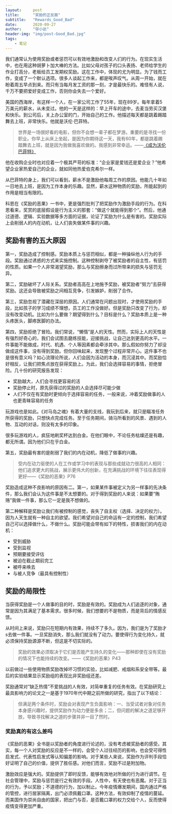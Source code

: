 ```yaml
---
layout:     post
title:      "奖励的正反面"
subtitle:   "Rewards_Good_Bad"
date:       2020-09-27
author:     "邬小达"
header-img: "img/post-Good_Bad.jpg"
tags:
    - 笔记
---
```


我们通常认为使用奖励或者惩罚可以有效地激励和改变人们的行为。在现实生活中，也在用这种胡萝卜加大棒的方法。比如父母对孩子的口头表扬、老师给学生的作业打高分，老板给员工发期权奖励。这在工作中，体现的尤为明显。为了钱而工作，变成了一个默认选项。很多人谈起工作来，都是唉声叹气。从周一开始，就在盼着周五早点到来。而只有当每月发工资的那一刻，才是最快乐的。难怪有人说，千万不要把爱好变成工作，否则你会失去一个爱好。

美国的西海岸，有这样一个人，在一家公司工作了55年，现在89岁。每年拿着5万美元的薪水，从未变过。他的一天是这样的：早上开车的途中，去麦当劳买汉堡和快乐。到公司后，关上办公室的门，开始自己的工作。他描述每天都是跳着踢踏舞去上班，非常快乐。他就是沃伦·巴菲特。

>世界是一场很好看的电影，但你不会想一辈子都在梦游。重要的是寻找一份职业。你早上从床上坐起，是因为你期待这一天，我有60年，都是跳着踢踏舞去上班，就是因为我做我喜欢做的。我感到非常幸运。——[《成为沃伦巴菲特》](https://www.bilibili.com/video/BV13x411y7th)

他在收购企业时也对应着一个极其严苛的标准：“企业家是爱钱还是爱企业？”他希望企业家热爱自己的企业，就如同他热爱伯克希尔一样。

从巴菲特的身上，我们可以看到，薪水不是激励他每周工作的原因。他能几十年如一日地去上班，是因为工作本身的乐趣。显然，薪水这种物质的奖励，所能起到的作用是相当有限的。

科恩在《奖励的恶果》一书中，更是强烈批判了把奖励作为激励手段的行为。在科恩看来，奖赏的底层假设是行为主义的那套：“做这个就能得到那个”。然后，他通过道德、逻辑、实验数据等多方面的证据，论证了奖励为什么是有害的。奖励实际上会削弱人的内在动机，让人们丧失做某件事的兴趣。

## 奖励有害的五大原因

第一，奖励造成了控制感。奖励本质上与惩罚相似，都是一种操纵他人行为的手段。奖励通过诱惑的方式来实施控制。这种控制剥夺了被奖励者的自主性，有惩罚的性质。如果一个人非常渴望奖励，那么与奖励擦身而过所带来的损失与惩罚无异。

第二，奖励破坏了人际关系。奖励者高高在上地施予奖励，被奖励者“努力”去获得奖励。这还会导致被奖励之间相互竞争，引发嫉妒，削弱了合作。

第三，奖励忽视了潜藏在深层的原因。人们通常在问题出现时，才使用奖励的手段，比如孩子的学习成绩不理想，员工的工作没做好。但是奖励只改变了行为，却没有改变动机。比如为什么要做？期望得到什么？目标是什么？奖励本质上是一种头疼医头，脚疼医脚的办法。

第四，奖励拒绝了冒险。我们常说，“懒惰”是人的天性。然而，实际上人的天性是有强烈好奇心的，我们会试图去磨练技能，迎接挑战，让自己达到更高的水平。一件事能不能做成，时代、机遇、个人等因素都会牵涉其中。那么假如你努力了却没做成这件事，没有得到奖励。但你回味起来，发现整个过程非常开心。这件事不也是很有意义吗？如心流理论所说，人们会因为活动的本身，而沉浸其中。而奖励恰好相反，让我们把焦点放在获得奖励上。为此，我们会选择容易的事情，拒绝冒险。几十份的研究报告发现：

* 奖励越大，人们会寻找更容易的活
* 奖励停止时，原先获得过的奖励的人会选择尽可能少做
* 人们不仅在有奖励时更倾向于选择容易的任务，一般来说，冲着奖励做事的人也更青睐容易的任务

玩游戏也是如此。《对马岛之魂》有着大量的支线，我玩到后来，就只是瞄准任务所获得的奖励，只想快点完成任务。至于任务期间，骑马所看到的风景、遇到的人物、互动的对话，则没有太多的印象。

很多玩游戏的人，疯狂地刷奖杯达到白金。在他们眼中，不论任务枯燥还是有趣，都无所谓。因为他们只在乎白金。

第五，奖励最有害的是削弱了我们的内在动机，降低了做事的兴趣。

> 受内在动力驱使的人在工作或学习中的表现与那些成就动力很高的人相同：他们追求更大的挑战，展示更伟大的创新，在充满挑战的环境下往往表现得更好——《奖励的恶果》P76

奖励造成这种不良影响的原因有二。第一，如果某件事被定义为另一样事的先决条件，那么我们会认为这件事是不太想要的。对于得到奖励的人来说：如果要“贿赂”我做一件事，那么它一定是我不想做的。

第二种解释是奖励让我们有被控制的感觉，丧失了自主权（选择、决定的权力）。因为人天生就有一种自主的欲望。我们希望对自己的命运有一定的控制，我们希望自己可以选择做什么，不做什么。奖励可能会带有如下的特性，损害我们的内在动机：

* 受到威胁
* 受到监视
* 预期要接受评估
* 被迫在截止期前完工
* 被呼来唤去
* 与被人竞争（最具有控制性）

## 奖励的局限性

当获得奖励是一个人做事的目的时，奖励是有效的。奖励成为人们追逐的对象，通常是因为其满足了基本需求。很多时候，我们想要的不是物质，而是背后的情感反馈。

从时间上来说，奖励只在短期内有效果，持续不了多久。因为，我们是为了奖励才s去做一件事。一旦奖励消失，那么我们就没有了动力。要使得行为变化持久，就必须保持奖励源源不断，但这是不切实际的。

> 奖励的效果必须取决于它们是否能产生持久的变化——那种即使在没有奖励的情况下也能持续的改变。——《奖励的恶果》P43

以前做过一些使用物质奖励改掉坏习惯的实验，比如减肥、戒烟和系安全带等。最后的实验结果显示奖励组的表现比非奖励组还差。

奖励通常对“缺乏热情”不爱挑战的人有效，对简单重复的任务有效。在奖励研究上最具影响力的论文之一是基于1970年代中期之前所做的研究，指出了以下结论：

> 但满足两个条件时，奖励会对表现产生负面影响：一、当受试者对象对任务本身感兴趣时，提供奖励作为动力便是多余；二，但问题的解决之道足够开放，导致寻找解决之道的步骤并非一目了然时。

### 奖励真的有这么差吗

《奖励的恶果》全书是以奖励者的角度进行论述的，没有考虑被奖励者的感受。其实，每一个人对奖励的反应是不一样的，会受个人过往经历的影响，也会受可得性启发式、代表性启发式等认知偏差的影响。对于某些人来说，奖励作为评判手段恰好证明了自己的价值，提供了胜任感。对他们而言，奖励不过是附加物。

激励效应是强大的。奖励提供了即时反馈，能够有效地对所做的行为进行调节。在社会管理中，奖励与惩罚是行之有效的手段。人性中，有天使也有恶魔。对于正当的行为，予以奖励；不道德的行为，加以制止。今年疫情爆发期间，国内通过严格的管控，进行居家隔离，出门必须佩戴口罩。这种方法，有效抑制了疫情的蔓延。而美国作为崇尚自由的国家，把出门与否，是否戴口罩的权力交给个人，反而使得疫情变得更加严重。